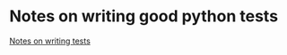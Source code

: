 # Notes on writing good python tests

[Notes on writing tests](https://docs.python-guide.org/writing/tests/)
